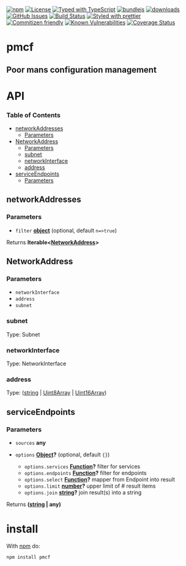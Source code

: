 [![npm](https://img.shields.io/npm/v/pmcf.svg)](https://www.npmjs.com/package/pmcf)
[![License](https://img.shields.io/badge/License-0BSD-blue.svg)](https://spdx.org/licenses/0BSD.html)
[![Typed with TypeScript](https://flat.badgen.net/badge/icon/Typed?icon=typescript\&label\&labelColor=blue\&color=555555)](https://typescriptlang.org)
[![bundlejs](https://deno.bundlejs.com/?q=pmcf\&badge=detailed)](https://bundlejs.com/?q=pmcf)
[![downloads](http://img.shields.io/npm/dm/pmcf.svg?style=flat-square)](https://npmjs.org/package/pmcf)
[![GitHub Issues](https://img.shields.io/github/issues/arlac77/pmcf.svg?style=flat-square)](https://github.com/arlac77/pmcf/issues)
[![Build Status](https://img.shields.io/endpoint.svg?url=https%3A%2F%2Factions-badge.atrox.dev%2Farlac77%2Fpmcf%2Fbadge\&style=flat)](https://actions-badge.atrox.dev/arlac77/pmcf/goto)
[![Styled with prettier](https://img.shields.io/badge/styled_with-prettier-ff69b4.svg)](https://github.com/prettier/prettier)
[![Commitizen friendly](https://img.shields.io/badge/commitizen-friendly-brightgreen.svg)](http://commitizen.github.io/cz-cli/)
[![Known Vulnerabilities](https://snyk.io/test/github/arlac77/pmcf/badge.svg)](https://snyk.io/test/github/arlac77/pmcf)
[![Coverage Status](https://coveralls.io/repos/arlac77/pmcf/badge.svg)](https://coveralls.io/github/arlac77/pmcf)

# pmcf

## Poor mans configuration management

# API

<!-- Generated by documentation.js. Update this documentation by updating the source code. -->

### Table of Contents

*   [networkAddresses](#networkaddresses)
    *   [Parameters](#parameters)
*   [NetworkAddress](#networkaddress)
    *   [Parameters](#parameters-1)
    *   [subnet](#subnet)
    *   [networkInterface](#networkinterface)
    *   [address](#address)
*   [serviceEndpoints](#serviceendpoints)
    *   [Parameters](#parameters-2)

## networkAddresses

### Parameters

*   `filter` **[object](https://developer.mozilla.org/docs/Web/JavaScript/Reference/Global_Objects/Object)**  (optional, default `n=>true`)

Returns **Iterable<[NetworkAddress](#networkaddress)>**&#x20;

## NetworkAddress

### Parameters

*   `networkInterface` &#x20;
*   `address` &#x20;
*   `subnet` &#x20;

### subnet

Type: Subnet

### networkInterface

Type: NetworkInterface

### address

Type: ([string](https://developer.mozilla.org/docs/Web/JavaScript/Reference/Global_Objects/String) | [Uint8Array](https://developer.mozilla.org/docs/Web/JavaScript/Reference/Global_Objects/Uint8Array) | [Uint16Array](https://developer.mozilla.org/docs/Web/JavaScript/Reference/Global_Objects/Uint16Array))

## serviceEndpoints

### Parameters

*   `sources` **any**&#x20;
*   `options` **[Object](https://developer.mozilla.org/docs/Web/JavaScript/Reference/Global_Objects/Object)?**  (optional, default `{}`)

    *   `options.services` **[Function](https://developer.mozilla.org/docs/Web/JavaScript/Reference/Statements/function)?** filter for services
    *   `options.endpoints` **[Function](https://developer.mozilla.org/docs/Web/JavaScript/Reference/Statements/function)?** filter for endpoints
    *   `options.select` **[Function](https://developer.mozilla.org/docs/Web/JavaScript/Reference/Statements/function)?** mapper from Endpoint into result
    *   `options.limit` **[number](https://developer.mozilla.org/docs/Web/JavaScript/Reference/Global_Objects/Number)?** upper limit of # result items
    *   `options.join` **[string](https://developer.mozilla.org/docs/Web/JavaScript/Reference/Global_Objects/String)?** join result(s) into a string

Returns **([string](https://developer.mozilla.org/docs/Web/JavaScript/Reference/Global_Objects/String) | any)**&#x20;

# install

With [npm](http://npmjs.org) do:

```shell
npm install pmcf
```
